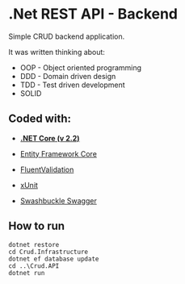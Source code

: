 # .Net REST API - Backend

Simple CRUD backend application.

It was written thinking about:
 - OOP - Object oriented programming
 - DDD - Domain driven design
 - TDD - Test driven development
 - SOLID
 
## Coded with:
 * **[.NET Core (v 2.2)](https://dotnet.microsoft.com)**
 * [Entity Framework Core](https://docs.microsoft.com/pt-br/ef/core/)
 
 * [FluentValidation](https://fluentvalidation.net/)
 * [xUnit](https://xunit.github.io/)
 * [Swashbuckle Swagger](https://swagger.io/)
 
## How to run
```
dotnet restore
cd Crud.Infrastructure
dotnet ef database update
cd ..\Crud.API
dotnet run
```
